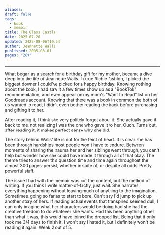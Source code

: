 ```yaml
---
aliases: 
draft: false
tags:
  - book
  - memoir
title: The Glass Castle
date: 2025-07-20
updated: 2025-08-06T10:54
author: Jeannette Walls
published: 2005-03-01
pages: "289"
---
```

---

What began as a search for a birthday gift for my mother, became a dive deep into the life of Jeannette Walls. In true Richie fashion, I picked the biggest downer I could've picked for a happy birthday. Knowing nothing about the book, I had saw it a few times show up as a "BookTok" recommendation, and even appear on my mom's "Want to Read" list on her Goodreads account. Knowing that there was a book in common the both of us wanted to read, I didn't even bother reading the back before purchasing and gifting it to her.

After reading it, I think she very politely forgot about it. She actually gave it back to me, not realizing I was the one who gave it to her. Ouch. Turns out, after reading it, it makes perfect sense why she did. 

The story behind Walls' life is not for the feint of heart. It is clear she has been through hardships most people won't have to endure. Between moments of sharing the trauma her and her siblings went through, you can't help but wonder how she could have made it through all of that okay. The theme tries to answer this question time and time again throughout the almost 300 pages-persist, whether in spite of, or despite all odds. Pretty powerful stuff.

The issue I had with the memoir was not the content, but the method of writing. If you think I write matter-of-factly, just wait. She narrates everything happening without leaving much of anything to the imagination. Sometimes, going so far as to start to bore. Can't say I'd jump to pick up another story of hers. If reading actual events that transpired seemed dull, I can only imagine what her characters would be doing had she had the creative freedom to do whatever she wants. Had this been anything other than what it was, this would have joined the dropped list. Being that it only took me 3/4 days to finish it, I won't say I hated it, but I definitely won't be reading it again. Weak 2 out of 5.
